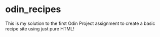 # odin_recipes
This is my solution to the first Odin Project assignment
to create a basic recipe site using just pure HTML!